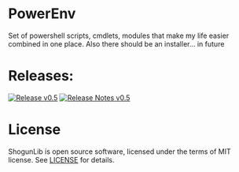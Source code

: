 # PowerEnv
Set of powershell scripts, cmdlets, modules that make my life easier combined in one place. Also there should be an installer... in future

# Releases:

[![Release v0.5](https://img.shields.io/badge/v%200.5-Download-brightgreen.svg)](https://github.com/iivchenko/PowerEnv/releases/download/v0.5/PowerEnv_v0.5.zip) [![Release Notes v0.5](https://img.shields.io/badge/Release%20notes-Navigate-brightgreen.svg)](https://github.com/iivchenko/PowerEnv/releases/tag/v0.5)

# License
ShogunLib is open source software, licensed under the terms of MIT license. See [LICENSE](https://github.com/iivchenko/PowerEnv/blob/develop/LICENSE) for details.
